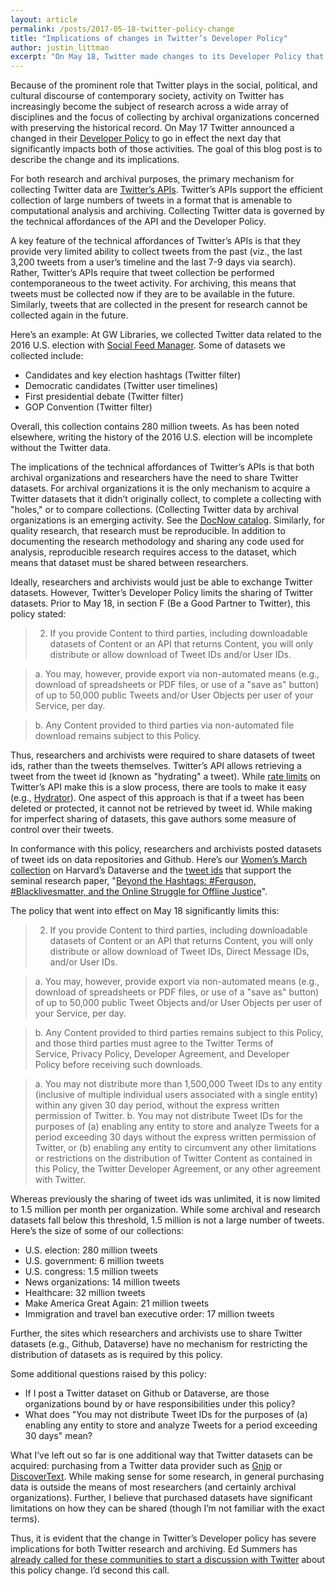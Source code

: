 ```yaml
---
layout: article
permalink: /posts/2017-05-18-twitter-policy-change
title: "Implications of changes in Twitter’s Developer Policy"
author: justin_littman 
excerpt: "On May 18, Twitter made changes to its Developer Policy that has significant impacts for researchers and archivists. The goal of this blog post is to describe the change and its implications."
---
```


Because of the prominent role that Twitter plays in the social, political, and cultural discourse of contemporary society, activity on Twitter has increasingly become the subject of research across a wide array of disciplines and the focus of collecting by archival organizations concerned with preserving the historical record. On May 17 Twitter announced a changed in their [Developer Policy](https://dev.twitter.com/overview/terms/agreement-and-policy) to go in effect the next day that significantly impacts both of those activities. The goal of this blog post is to describe the change and its implications.

For both research and archival purposes, the primary mechanism for collecting Twitter data are [Twitter’s APIs]( https://dev.twitter.com/overview/api). Twitter’s APIs support the efficient collection of large numbers of tweets in a format that is amenable to computational analysis and archiving. Collecting Twitter data is governed by the technical affordances of the API and the Developer Policy.

A key feature of the technical affordances of Twitter’s APIs is that they provide very limited ability to collect tweets from the past (viz., the last 3,200 tweets from a user’s timeline and the last 7-9 days via search). Rather, Twitter’s APIs require that tweet collection be performed contemporaneous to the tweet activity. For archiving, this means that tweets must be collected now if they are to be available in the future. Similarly, tweets that are collected in the present for research cannot be collected again in the future.

Here’s an example: At GW Libraries, we collected Twitter data related to the 2016 U.S. election with [Social Feed Manager]( https://gwu-libraries.github.io/sfm-ui/). Some of datasets we collected include:
* Candidates and key election hashtags (Twitter filter)
* Democratic candidates (Twitter user timelines)
* First presidential debate (Twitter filter)
* GOP Convention (Twitter filter)

Overall, this collection contains 280 million tweets. As has been noted elsewhere, writing the history of the 2016 U.S. election will be incomplete without the Twitter data.

The implications of the technical affordances of Twitter’s APIs is that both archival organizations and researchers have the need to share Twitter datasets. For archival organizations it is the only mechanism to acquire a Twitter datasets that it didn’t originally collect, to complete a collecting with "holes," or to compare collections. (Collecting Twitter data by archival organizations is an emerging activity. See the [DocNow catalog](http://www.docnow.io/catalog/). Similarly, for quality research, that research must be reproducible. In addition to documenting the research methodology and sharing any code used for analysis, reproducible research requires access to the dataset, which means that dataset must be shared between researchers.

Ideally, researchers and archivists would just be able to exchange Twitter datasets. However, Twitter’s Developer Policy limits the sharing of Twitter datasets. Prior to May 18, in section F (Be a Good Partner to Twitter), this policy stated:

> 2. If you provide Content to third parties, including downloadable datasets of Content or an API that returns Content, you will only distribute or allow download of Tweet IDs and/or User IDs.

> a. You may, however, provide export via non-automated means (e.g., download of spreadsheets or PDF files, or use of a "save as" button) of up to 50,000 public Tweets and/or User Objects per user of your Service, per day.

> b. Any Content provided to third parties via non-automated file download remains subject to this Policy.

Thus, researchers and archivists were required to share datasets of tweet ids, rather than the tweets themselves. Twitter’s API allows retrieving a tweet from the tweet id (known as "hydrating" a tweet). While [rate limits](https://dev.twitter.com/rest/public/rate-limiting) on Twitter’s API make this is a slow process, there are tools to make it easy (e.g., [Hydrator](https://github.com/DocNow/hydrator)). One aspect of this approach is that if a tweet has been deleted or protected, it cannot not be retrieved by tweet id. While making for imperfect sharing of datasets, this gave authors some measure of control over their tweets.

In conformance with this policy, researchers and archivists posted datasets of tweet ids on data repositories and Github. Here’s our [Women’s March collection]( https://dataverse.harvard.edu/dataset.xhtml?persistentId=doi:10.7910/DVN/5ZVMOR) on Harvard’s Dataverse and the [tweet ids]( http://dfreelon.org/2017/01/03/beyond-the-hashtags-twitter-data/) that support the seminal research paper, "[Beyond the Hashtags: #Ferguson, #Blacklivesmatter, and the Online Struggle for Offline Justice](http://cmsimpact.org/resource/beyond-hashtags-ferguson-blacklivesmatter-online-struggle-offline-justice/)".

The policy that went into effect on May 18 significantly limits this:

> 2. If you provide Content to third parties, including downloadable datasets of Content or an API that returns Content, you will only distribute or allow download of Tweet IDs, Direct Message IDs, and/or User IDs.

> a. You may, however, provide export via non-automated means (e.g., download of spreadsheets or PDF files, or use of a "save as" button) of up to 50,000 public Tweet Objects and/or User Objects per user of your Service, per day.

> b. Any Content provided to third parties remains subject to this Policy, and those third parties must agree to the Twitter Terms of Service, Privacy Policy, Developer Agreement, and Developer Policy before receiving such downloads.

>    a. You may not distribute more than 1,500,000 Tweet IDs to any entity (inclusive of multiple individual users associated with a single entity) within any given 30 day period, without the express written permission of Twitter.
>    b. You may not distribute Tweet IDs for the purposes of (a) enabling any entity to store and analyze Tweets for a period exceeding 30 days without the express written permission of Twitter, or (b) enabling any entity to circumvent any other limitations or restrictions on the distribution of Twitter Content as contained in this Policy, the Twitter Developer Agreement, or any other agreement with Twitter.

Whereas previously the sharing of tweet ids was unlimited, it is now limited to 1.5 million per month per organization. While some archival and research datasets fall below this threshold, 1.5 million is not a large number of tweets. Here’s the size of some of our collections:
* U.S. election: 280 million tweets
* U.S. government: 6 million tweets
* U.S. congress: 1.5 million tweets
* News organizations: 14 million tweets
* Healthcare: 32 million tweets
* Make America Great Again: 21 million tweets
* Immigration and travel ban executive order: 17 million tweets

Further, the sites which researchers and archivists use to share Twitter datasets (e.g., Github, Dataverse) have no mechanism for restricting the distribution of datasets as is required by this policy.

Some additional questions raised by this policy:
* If I post a Twitter dataset on Github or Dataverse, are those organizations bound by or have responsibilities under this policy?
* What does "You may not distribute Tweet IDs for the purposes of (a) enabling any entity to store and analyze Tweets for a period exceeding 30 days" mean?

What I’ve left out so far is one additional way that Twitter datasets can be acquired: purchasing from a Twitter data provider such as [Gnip]( https://gnip.com/) or [DiscoverText]( https://discovertext.com/). While making sense for some research, in general purchasing data is outside the means of most researchers (and certainly archival organizations). Further, I believe that purchased datasets have significant limitations on how they can be shared (though I’m not familiar with the exact terms).

Thus, it is evident that the change in Twitter’s Developer policy has severe implications for both Twitter research and archiving. Ed Summers has [already called for these communities to start a discussion with Twitter]( https://twitter.com/edsu/status/865154800253640704) about this policy change. I’d second this call.
